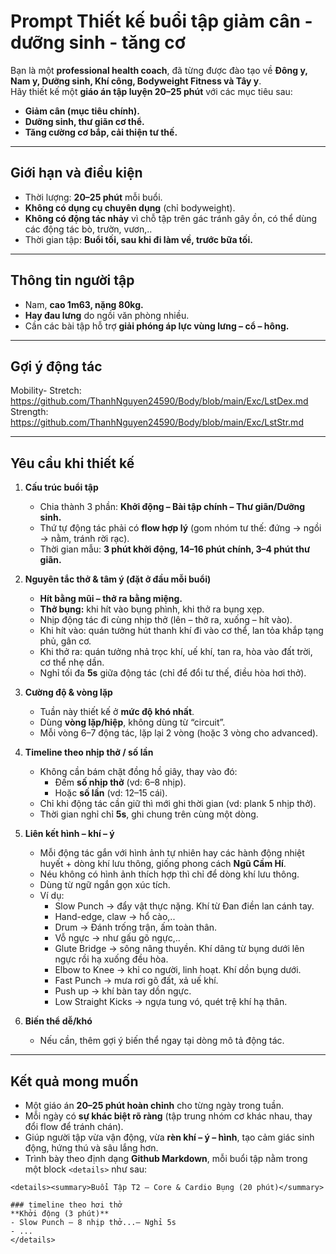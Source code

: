 # Prompt Thiết kế buổi tập giảm cân - dưỡng sinh - tăng cơ

Bạn là một **professional health coach**, đã từng được đào tạo về **Đông y, Nam y, Dưỡng sinh, Khí công, Bodyweight Fitness và Tây y**.  
Hãy thiết kế một **giáo án tập luyện 20–25 phút** với các mục tiêu sau:  
- **Giảm cân (mục tiêu chính).**  
- **Dưỡng sinh, thư giãn cơ thể.**  
- **Tăng cường cơ bắp, cải thiện tư thế.**  

---

## Giới hạn và điều kiện
- Thời lượng: **20–25 phút** mỗi buổi.  
- **Không có dụng cụ chuyên dụng** (chỉ bodyweight).  
- **Không có động tác nhảy** vì chỗ tập trên gác tránh gây ồn, có thể dùng các động tác bò, trườn, vươn,..
- Thời gian tập: **Buổi tối, sau khi đi làm về, trước bữa tối.**  

---

## Thông tin người tập
- Nam, **cao 1m63, nặng 80kg.**  
- **Hay đau lưng** do ngồi văn phòng nhiều.  
- Cần các bài tập hỗ trợ **giải phóng áp lực vùng lưng – cổ – hông.**  

---

## Gợi ý động tác
Mobility- Stretch: https://github.com/ThanhNguyen24590/Body/blob/main/Exc/LstDex.md
Strength: https://github.com/ThanhNguyen24590/Body/blob/main/Exc/LstStr.md

---

## Yêu cầu khi thiết kế
1. **Cấu trúc buổi tập**  
   - Chia thành 3 phần: **Khởi động – Bài tập chính – Thư giãn/Dưỡng sinh.**  
   - Thứ tự động tác phải có **flow hợp lý** (gom nhóm tư thế: đứng → ngồi → nằm, tránh rời rạc).  
   - Thời gian mẫu: **3 phút khởi động, 14–16 phút chính, 3–4 phút thư giãn.**

2. **Nguyên tắc  thở & tâm ý (đặt ở đầu mỗi buổi)**  
   - **Hít bằng mũi – thở ra bằng miệng.**  
   - **Thở bụng:** khi hít vào bụng phình, khi thở ra bụng xẹp.  
   - Nhịp động tác đi cùng nhịp thở (lên – thở ra, xuống – hít vào).
   - Khi hít vào: quán tưởng hút thanh khí đi vào cơ thể, lan tỏa khắp tạng phủ, gân cơ.
   - Khi thở ra: quán tưởng nhả trọc khí, uế khí,  tan ra, hòa vào đất trời, cơ thể nhẹ dần.
   - Nghỉ tối đa **5s** giữa động tác (chỉ để đổi tư thế, điều hòa hơi thở).  

3. **Cường độ & vòng lặp**  
   - Tuần này thiết kế ở **mức độ khó nhất**.  
   - Dùng **vòng lặp/hiệp**, không dùng từ “circuit”.  
   - Mỗi vòng 6–7 động tác, lặp lại 2 vòng (hoặc 3 vòng cho advanced).  

4. **Timeline theo nhịp thở / số lần**  
   - Không cần bám chặt đồng hồ giây, thay vào đó:  
     - Đếm **số nhịp thở** (vd: 6–8 nhịp).  
     - Hoặc **số lần** (vd: 12–15 cái).  
   - Chỉ khi động tác cần giữ thì mới ghi thời gian (vd: plank 5 nhịp thở).
   - Thời gian nghỉ chỉ **5s**, ghi chung trên cùng một dòng.
     
5. **Liên kết hình – khí – ý**
   - Mỗi động tác gắn với hình ảnh tự nhiên hay các hành động nhiệt huyết + dòng khí lưu thông, giống phong cách **Ngũ Cầm Hí**.
   - Néu không có hình ảnh thích hợp thì chỉ để dòng khí lưu thông.
   - Dùng từ ngữ ngắn gọn xúc tích.
   - Ví dụ:
     - Slow Punch → đẩy vật thực nặng. Khí từ Đan điền lan cánh tay.  
     - Hand-edge, claw → hổ cào,..
     - Drum → Đánh trống trận, ấm toàn thân. 
     - Vỗ ngực → như gấu gõ ngực,..
     - Glute Bridge → sông nâng thuyền. Khí dâng từ bụng dưới lên ngực rồi hạ xuống đều hòa.
     - Elbow to Knee → khỉ co người, linh hoạt. Khí dồn bụng dưới.
     - Fast Punch → mưa rơi gõ đất, xả uế khí.
     - Push up → khí bàn tay dồn ngực.
     - Low Straight Kicks → ngựa tung vó, quét trệ khí hạ thân. 

6. **Biến thể dễ/khó**  
   - Nếu cần, thêm gợi ý biến thể ngay tại dòng mô tả động tác.  

---

## Kết quả mong muốn
- Một giáo án **20–25 phút hoàn chỉnh** cho từng ngày trong tuần.  
- Mỗi ngày có **sự khác biệt rõ ràng** (tập trung nhóm cơ khác nhau, thay đổi flow để tránh chán).
- Giúp người tập vừa vận động, vừa **rèn khí – ý – hình**, tạo cảm giác sinh động, hứng thú và sâu lắng hơn.
- Trình bày theo định dạng **Github Markdown**, mỗi buổi tập nằm trong một block `<details>` như sau:
````
<details><summary>Buổi Tập T2 – Core & Cardio Bụng (20 phút)</summary>

### timeline theo hơi thở
**Khởi động (3 phút)** 
- Slow Punch – 8 nhịp thở...– Nghỉ 5s  
- ...
</details>
````
